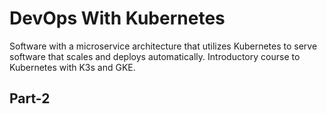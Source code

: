 # DevOps With Kubernetes
Software with a microservice architecture that utilizes Kubernetes to serve software that scales and deploys automatically. Introductory course to Kubernetes with K3s and GKE.

## Part-2
